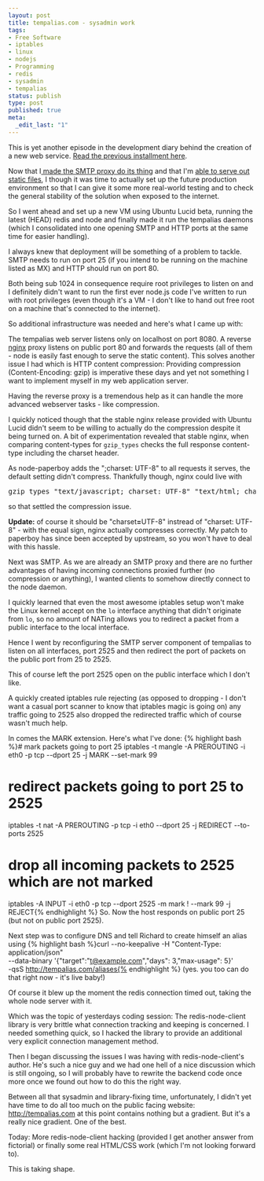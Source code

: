 ```yaml
---
layout: post
title: tempalias.com - sysadmin work
tags:
- Free Software
- iptables
- linux
- nodejs
- Programming
- redis
- sysadmin
- tempalias
status: publish
type: post
published: true
meta:
  _edit_last: "1"
---
```

This is yet another episode in the development diary behind the creation of a new web service. <a href="/2010/04/tempalias-com-rewrites/">Read the previous installment here</a>.

Now that I<a href="/2010/04/tempalias-com-the-cake-is-a-lie/"> made the SMTP proxy do its thing</a> and that I'm <a href="/2010/04/tempalias-com-rewrites/">able to serve out static files</a>, I though it was time to actually set up the future production environment so that I can give it some more real-world testing and to check the general stability of the solution when exposed to the internet.

So I went ahead and set up a new VM using Ubuntu Lucid beta, running the latest (HEAD) redis and node and finally made it run the tempalias daemons (which I consolidated into one opening SMTP and HTTP ports at the same time for easier handling).

I always knew that deployment will be something of a problem to tackle. SMTP needs to run on port 25 (if you intend to be running on the machine listed as MX) and HTTP should run on port 80.

Both being sub 1024 in consequence require root privileges to listen on and I definitely didn't want to run the first ever node.js code I've written to run with root privileges (even though it's a VM - I don't like to hand out free root on a machine that's connected to the internet).

So additional infrastructure was needed and here's what I came up with:

The tempalias web server listens only on localhost on port 8080. A reverse <a href="http://nginx.org/">nginx</a> proxy listens on public port 80 and forwards the requests (all of them - node is easily fast enough to serve the static content). This solves another issue I had which is HTTP content compression: Providing compression (Content-Encoding: gzip) is imperative these days and yet not something I want to implement myself in my web application server.

Having the reverse proxy is a tremendous help as it can handle the more advanced webserver tasks - like compression.

I quickly noticed though that the stable nginx release provided with Ubuntu Lucid didn't seem to be willing to actually do the compression despite it being turned on. A bit of experimentation revealed that stable nginx, when comparing content-types for <code>gzip_types</code> checks the full response content-type including the charset header.

As node-paperboy adds the ";charset: UTF-8" to all requests it serves, the default setting didn't compress. Thankfully though, nginx could live with
<pre>gzip_types "text/javascript; charset: UTF-8" "text/html; charset: UTF-8"</pre>
so that settled the compression issue.

<strong>Update:</strong> of course it should be "charset<strong>=</strong>UTF-8" instread of "charset: UTF-8" - with the equal sign, nginx actually compresses correctly. My patch to paperboy has since been accepted by upstream, so you won't have to deal with this hassle.

Next was SMTP. As we are already an SMTP proxy and there are no further advantages of having incoming connections proxied further (no compression or anything), I wanted clients to somehow directly connect to the node daemon.

I quickly learned that even the most awesome iptables setup won't make the Linux kernel accept on the <code>lo</code> interface anything that didn't originate from <code>lo</code>, so no amount of NATing allows you to redirect a packet from a public interface to the local interface.

Hence I went by reconfiguring the SMTP server component of tempalias to listen on all interfaces, port 2525 and then redirect the port of packets on the public port from 25 to 2525.

This of course left the port 2525 open on the public interface which I don't like.

A quickly created iptables rule rejecting (as opposed to dropping - I don't want a casual port scanner to know that iptables magic is going on) any traffic going to 2525 also dropped the redirected traffic which of course wasn't much help.

In comes the MARK extension. Here's what I've done:
{% highlight bash %}# mark packets going to port 25
iptables -t mangle -A PREROUTING -i eth0 -p tcp --dport 25 -j MARK --set-mark 99

# redirect packets going to port 25 to 2525
iptables -t nat -A PREROUTING -p tcp -i eth0 --dport 25 -j REDIRECT --to-ports 2525

# drop all incoming packets to 2525 which are not marked
iptables -A INPUT -i eth0 -p tcp --dport 2525 -m mark ! --mark 99 -j REJECT{% endhighlight %}
So. Now the host responds on public port 25 (but not on public port 2525).

Next step was to configure DNS and tell Richard to create himself an alias using
{% highlight bash %}curl --no-keepalive -H "Content-Type: application/json" \
     --data-binary '{"target":"t@example.com","days": 3,"max-usage": 5}' \
     -qsS http://tempalias.com/aliases{% endhighlight %}
(yes. you too can do that right now - it's live baby!)

Of course it blew up the moment the redis connection timed out, taking the whole node server with it.

Which was the topic of yesterdays coding session: The redis-node-client library is very brittle what connection tracking and keeping is concerned. I needed something quick, so I hacked the library to provide an additional very explicit connection management method.

Then I began discussing the issues I was having with redis-node-client's author. He's such a nice guy and we had one hell of a nice discussion which is still ongoing, so I will probably have to rewrite the backend code once more once we found out how to do this the right way.

Between all that sysadmin and library-fixing time, unfortunately, I didn't yet have time to do all too much on the public facing website: <a href="http://tempalias.com">http://tempalias.com</a> at this point contains nothing but a gradient. But it's a really nice gradient. One of the best.

Today: More redis-node-client hacking (provided I get another answer from fictorial) or finally some real HTML/CSS work (which I'm not looking forward to).

This is taking shape.
